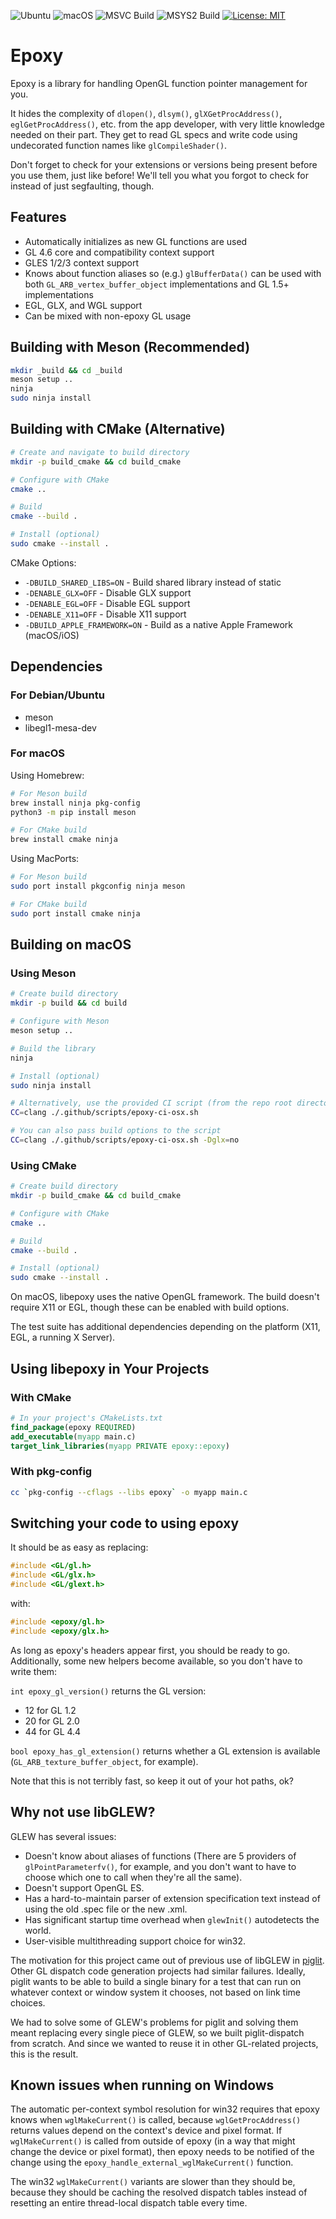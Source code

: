 ![Ubuntu](https://github.com/napagokc-io/libepoxy/workflows/Ubuntu/badge.svg)
![macOS](https://github.com/napagokc-io/libepoxy/workflows/macOS/badge.svg)
![MSVC Build](https://github.com/napagokc-io/libepoxy/workflows/MSVC%20Build/badge.svg)
![MSYS2 Build](https://github.com/napagokc-io/libepoxy/workflows/MSYS2%20Build/badge.svg)
[![License: MIT](https://img.shields.io/badge/license-MIT-brightgreen.svg)](https://opensource.org/licenses/MIT)

# Epoxy

Epoxy is a library for handling OpenGL function pointer management for you.

It hides the complexity of `dlopen()`, `dlsym()`, `glXGetProcAddress()`,
`eglGetProcAddress()`, etc. from the app developer, with very little
knowledge needed on their part. They get to read GL specs and write
code using undecorated function names like `glCompileShader()`.

Don't forget to check for your extensions or versions being present
before you use them, just like before! We'll tell you what you forgot
to check for instead of just segfaulting, though.

## Features

* Automatically initializes as new GL functions are used
* GL 4.6 core and compatibility context support
* GLES 1/2/3 context support
* Knows about function aliases so (e.g.) `glBufferData()` can be used with both `GL_ARB_vertex_buffer_object` implementations and GL 1.5+ implementations
* EGL, GLX, and WGL support
* Can be mixed with non-epoxy GL usage

## Building with Meson (Recommended)

```sh
mkdir _build && cd _build
meson setup ..
ninja
sudo ninja install
```

## Building with CMake (Alternative)

```sh
# Create and navigate to build directory
mkdir -p build_cmake && cd build_cmake

# Configure with CMake
cmake ..

# Build
cmake --build .

# Install (optional)
sudo cmake --install .
```

CMake Options:
* `-DBUILD_SHARED_LIBS=ON` - Build shared library instead of static
* `-DENABLE_GLX=OFF` - Disable GLX support
* `-DENABLE_EGL=OFF` - Disable EGL support
* `-DENABLE_X11=OFF` - Disable X11 support
* `-DBUILD_APPLE_FRAMEWORK=ON` - Build as a native Apple Framework (macOS/iOS)

## Dependencies

### For Debian/Ubuntu
* meson
* libegl1-mesa-dev

### For macOS

Using Homebrew:
```sh
# For Meson build
brew install ninja pkg-config
python3 -m pip install meson

# For CMake build
brew install cmake ninja
```

Using MacPorts:
```sh
# For Meson build
sudo port install pkgconfig ninja meson

# For CMake build  
sudo port install cmake ninja
```

## Building on macOS

### Using Meson

```sh
# Create build directory
mkdir -p build && cd build

# Configure with Meson
meson setup ..

# Build the library
ninja

# Install (optional)
sudo ninja install

# Alternatively, use the provided CI script (from the repo root directory)
CC=clang ./.github/scripts/epoxy-ci-osx.sh

# You can also pass build options to the script
CC=clang ./.github/scripts/epoxy-ci-osx.sh -Dglx=no
```

### Using CMake

```sh
# Create build directory
mkdir -p build_cmake && cd build_cmake

# Configure with CMake
cmake ..

# Build
cmake --build .

# Install (optional)
sudo cmake --install .
```

On macOS, libepoxy uses the native OpenGL framework. The build doesn't require X11 or EGL, 
though these can be enabled with build options.

The test suite has additional dependencies depending on the platform
(X11, EGL, a running X Server).

## Using libepoxy in Your Projects

### With CMake

```cmake
# In your project's CMakeLists.txt
find_package(epoxy REQUIRED)
add_executable(myapp main.c)
target_link_libraries(myapp PRIVATE epoxy::epoxy)
```

### With pkg-config

```sh
cc `pkg-config --cflags --libs epoxy` -o myapp main.c
```

## Switching your code to using epoxy

It should be as easy as replacing:

```cpp
#include <GL/gl.h>
#include <GL/glx.h>
#include <GL/glext.h>
```

with:

```cpp
#include <epoxy/gl.h>
#include <epoxy/glx.h>
```

As long as epoxy's headers appear first, you should be ready to go.
Additionally, some new helpers become available, so you don't have to
write them:

`int epoxy_gl_version()` returns the GL version:

* 12 for GL 1.2
* 20 for GL 2.0
* 44 for GL 4.4

`bool epoxy_has_gl_extension()` returns whether a GL extension is
available (`GL_ARB_texture_buffer_object`, for example).

Note that this is not terribly fast, so keep it out of your hot paths,
ok?

## Why not use libGLEW?

GLEW has several issues:

* Doesn't know about aliases of functions (There are 5 providers of
  `glPointParameterfv()`, for example, and you don't want to have to
  choose which one to call when they're all the same).
* Doesn't support OpenGL ES.
* Has a hard-to-maintain parser of extension specification text
  instead of using the old .spec file or the new .xml.
* Has significant startup time overhead when `glewInit()`
  autodetects the world.
* User-visible multithreading support choice for win32.

The motivation for this project came out of previous use of libGLEW in
[piglit](http://piglit.freedesktop.org/). Other GL dispatch code
generation projects had similar failures. Ideally, piglit wants to be
able to build a single binary for a test that can run on whatever
context or window system it chooses, not based on link time choices.

We had to solve some of GLEW's problems for piglit and solving them
meant replacing every single piece of GLEW, so we built
piglit-dispatch from scratch. And since we wanted to reuse it in
other GL-related projects, this is the result.

## Known issues when running on Windows

The automatic per-context symbol resolution for win32 requires that
epoxy knows when `wglMakeCurrent()` is called, because `wglGetProcAddress()`
returns values depend on the context's device and pixel format. If
`wglMakeCurrent()` is called from outside of epoxy (in a way that might
change the device or pixel format), then epoxy needs to be notified of
the change using the `epoxy_handle_external_wglMakeCurrent()` function.

The win32 `wglMakeCurrent()` variants are slower than they should be,
because they should be caching the resolved dispatch tables instead of
resetting an entire thread-local dispatch table every time.
